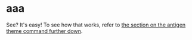 # aaa

See? It's easy! To see how that works, refer to [the section on the
antigen theme command further down](#antigen-theme).
